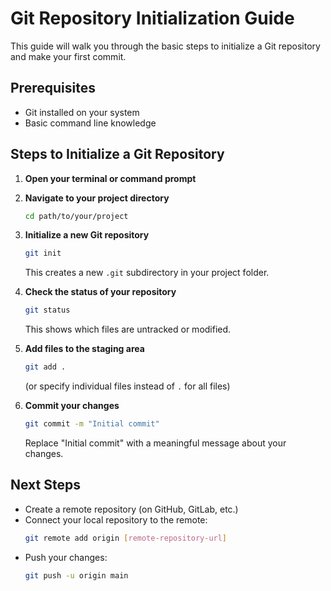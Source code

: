 # Git Repository Initialization Guide

This guide will walk you through the basic steps to initialize a Git repository and make your first commit.

## Prerequisites
- Git installed on your system
- Basic command line knowledge

## Steps to Initialize a Git Repository

1. **Open your terminal or command prompt**

2. **Navigate to your project directory**
   ```bash
   cd path/to/your/project
   ```

3. **Initialize a new Git repository**
   ```bash
   git init
   ```
   This creates a new `.git` subdirectory in your project folder.

4. **Check the status of your repository**
   ```bash
   git status
   ```
   This shows which files are untracked or modified.

5. **Add files to the staging area**
   ```bash
   git add .
   ```
   (or specify individual files instead of `.` for all files)

6. **Commit your changes**
   ```bash
   git commit -m "Initial commit"
   ```
   Replace "Initial commit" with a meaningful message about your changes.

## Next Steps
- Create a remote repository (on GitHub, GitLab, etc.)
- Connect your local repository to the remote:
  ```bash
  git remote add origin [remote-repository-url]
  ```
- Push your changes:
  ```bash
  git push -u origin main
  ```



